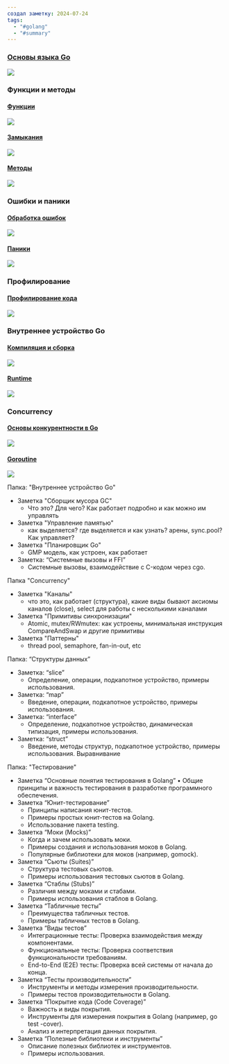 ```yaml
---
создал заметку: 2024-07-24
tags:
  - "#golang"
  - "#summary"
---
```

### [Основы языка Go](Programming/Go/Основы%20языка%20Go.md)
![](Programming/Go/Основы%20языка%20Go.md#^fef278)
### Функции и методы
#### [Функции](Programming/Go/Функции%20и%20методы/Функции.md)
![](Programming/Go/Функции%20и%20методы/Функции.md#^1eddfd)
#### [Замыкания](Programming/Go/Функции%20и%20методы/Замыкания.md)
![](Programming/Go/Функции%20и%20методы/Замыкания.md#^1b709a)
#### [Методы](Programming/Go/Функции%20и%20методы/Методы.md)
![](Programming/Go/Функции%20и%20методы/Методы.md#^5fb055)

### Ошибки и паники

#### [Обработка ошибок](Programming/Go/Ошибки%20и%20паники/Обработка%20ошибок.md)
![](Programming/Go/Ошибки%20и%20паники/Обработка%20ошибок.md#^225f2d)
#### [Паники](Programming/Go/Ошибки%20и%20паники/Паники.md)
![](Programming/Go/Ошибки%20и%20паники/Паники.md#^88edb9)

### Профилирование

#### [Профилирование кода](Programming/Go/Профилирование/Профилирование%20кода.md)
![](Programming/Go/Профилирование/Профилирование%20кода.md#^b93046|Профилирование%20кода)

### Внутреннее устройство Go

#### [Компиляция и сборка](Programming/Go/Внутреннее%20устройство%20Go/Компиляция%20и%20сборка.md)
![](Programming/Go/Внутреннее%20устройство%20Go/Компиляция%20и%20сборка.md#^13e51c)
#### [Runtime](Programming/Go/Внутреннее%20устройство%20Go/Runtime.md)
![](Programming/Go/Внутреннее%20устройство%20Go/Runtime.md#^49addc)

### Concurrency

#### [Основы конкурентности в Go](Programming/Go/Concurrency/Основы%20конкурентности%20в%20Go.md)
![](Programming/Go/Concurrency/Основы%20конкурентности%20в%20Go.md#^8863aa)
#### [Goroutine](Programming/Go/Concurrency/Goroutine.md)
![](Programming/Go/Concurrency/Goroutine.md#^bacf49)


Папка: "Внутреннее устройство Go"

- Заметка "Сборщик мусора GC"
	- Что это? Для чего? Как работает подробно и как можно им управлять
- Заметка "Управление памятью"
	- как выделяется? где выделяется и как узнать? арены, sync.pool? Как управляет?
- Заметка "Планировщик Go"
	- GMP модель, как устроен, как работает
- Заметка: “Системные вызовы и FFI”
	- Системные вызовы, взаимодействие с C-кодом через cgo.

Папка "Concurrency"
- Заметка "Каналы"
	- что это, как работает (структура), какие виды бывают аксиомы каналов (close), select для работы с несколькими каналами
- Заметка "Примитивы синхронизации"
	- Atomic, mutex/RWmutex: как устроены, минимальная инструкция CompareAndSwap и другие примитивы
- Заметка "Паттерны"
	- thread pool, semaphore, fan-in-out, etc

Папка: “Структуры данных”
- Заметка: “slice”
	- Определение, операции, подкапотное устройство, примеры использования.
- Заметка: “map”
	- Введение, операции, подкапотное устройство, примеры использования.
- Заметка: “interface”
	- Определение, подкапотное устройство, динамическая типизация, примеры использования.
- Заметка: “struct”
	- Введение, методы структур, подкапотное устройство, примеры использования. Выравнивание

Папка: "Тестирование"
- Заметка “Основные понятия тестирования в Golang”
	• Общие принципы и важность тестирования в разработке программного обеспечения.
- Заметка “Юнит-тестирование”
	- Принципы написания юнит-тестов.
	- Примеры простых юнит-тестов на Golang.
	- Использование пакета testing.
- Заметка “Моки (Mocks)”
	- Когда и зачем использовать моки.
	- Примеры создания и использования моков в Golang.
	- Популярные библиотеки для моков (например, gomock).
- Заметка “Сьюты (Suites)”
	- Структура тестовых сьютов.
	- Примеры использования тестовых сьютов в Golang.
- Заметка “Стаблы (Stubs)”
	- Различия между моками и стабами.
	- Примеры использования стаблов в Golang.
- Заметка “Табличные тесты”
	- Преимущества табличных тестов.
	- Примеры табличных тестов в Golang.
- Заметка “Виды тестов”
	- Интеграционные тесты: Проверка взаимодействия между компонентами.
	- Функциональные тесты: Проверка соответствия функциональности требованиям.
	- End-to-End (E2E) тесты: Проверка всей системы от начала до конца.
- Заметка “Тесты производительности”
	- Инструменты и методы измерения производительности.
	- Примеры тестов производительности в Golang.
- Заметка “Покрытие кода (Code Coverage)”
	- Важность и виды покрытия.
	- Инструменты для измерения покрытия в Golang (например, go test -cover).
	- Анализ и интерпретация данных покрытия.
- Заметка “Полезные библиотеки и инструменты”
	- Описание полезных библиотек и инструментов.
	- Примеры использования.
